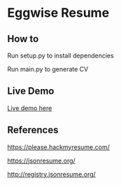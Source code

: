 # Eggwise Resume

## How to
Run setup.py to install dependencies

Run main.py to generate CV


## Live Demo
[Live demo here](http://eggwise.com/cv)


## References

https://please.hackmyresume.com/

https://jsonresume.org/

http://registry.jsonresume.org/
